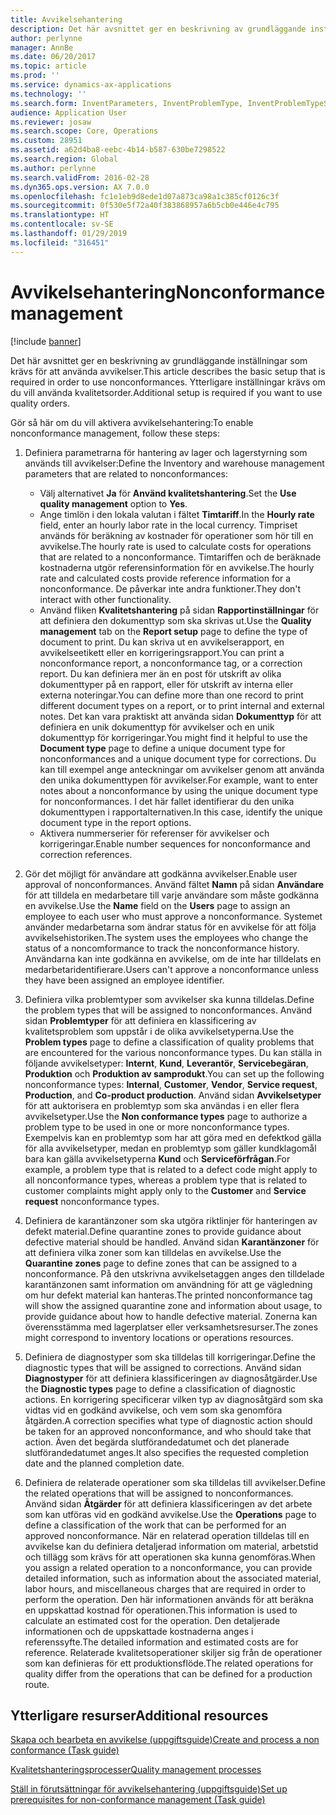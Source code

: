 ```yaml
---
title: Avvikelsehantering
description: Det här avsnittet ger en beskrivning av grundläggande inställningar som krävs för att använda avvikelser. Ytterligare inställningar krävs om du vill använda kvalitetsorder.
author: perlynne
manager: AnnBe
ms.date: 06/20/2017
ms.topic: article
ms.prod: ''
ms.service: dynamics-ax-applications
ms.technology: ''
ms.search.form: InventParameters, InventProblemType, InventProblemTypeSetup, InventQuarantineZone, InventTestDiagnosticType, InventTestReportSetup, SysUserManagement
audience: Application User
ms.reviewer: josaw
ms.search.scope: Core, Operations
ms.custom: 28951
ms.assetid: a62d4ba8-eebc-4b14-b587-630be7298522
ms.search.region: Global
ms.author: perlynne
ms.search.validFrom: 2016-02-28
ms.dyn365.ops.version: AX 7.0.0
ms.openlocfilehash: fc1e1eb9d8ede1d07a873ca98a1c385cf0126c3f
ms.sourcegitcommit: 0f530e5f72a40f383868957a6b5cb0e446e4c795
ms.translationtype: HT
ms.contentlocale: sv-SE
ms.lasthandoff: 01/29/2019
ms.locfileid: "316451"
---
```

# <a name="nonconformance-management"></a><span data-ttu-id="4159a-104">Avvikelsehantering</span><span class="sxs-lookup"><span data-stu-id="4159a-104">Nonconformance management</span></span>

[!include [banner](../includes/banner.md)]

<span data-ttu-id="4159a-105">Det här avsnittet ger en beskrivning av grundläggande inställningar som krävs för att använda avvikelser.</span><span class="sxs-lookup"><span data-stu-id="4159a-105">This article describes the basic setup that is required in order to use nonconformances.</span></span> <span data-ttu-id="4159a-106">Ytterligare inställningar krävs om du vill använda kvalitetsorder.</span><span class="sxs-lookup"><span data-stu-id="4159a-106">Additional setup is required if you want to use quality orders.</span></span>

<span data-ttu-id="4159a-107">Gör så här om du vill aktivera avvikelsehantering:</span><span class="sxs-lookup"><span data-stu-id="4159a-107">To enable nonconformance management, follow these steps:</span></span>

1.  <span data-ttu-id="4159a-108">Definiera parametrarna för hantering av lager och lagerstyrning som används till avvikelser:</span><span class="sxs-lookup"><span data-stu-id="4159a-108">Define the Inventory and warehouse management parameters that are related to nonconformances:</span></span>
    -   <span data-ttu-id="4159a-109">Välj alternativet **Ja** för **Använd kvalitetshantering**.</span><span class="sxs-lookup"><span data-stu-id="4159a-109">Set the **Use quality management** option to **Yes**.</span></span>
    -   <span data-ttu-id="4159a-110">Ange timlön i den lokala valutan i fältet **Timtariff**.</span><span class="sxs-lookup"><span data-stu-id="4159a-110">In the **Hourly rate** field, enter an hourly labor rate in the local currency.</span></span> <span data-ttu-id="4159a-111">Timpriset används för beräkning av kostnader för operationer som hör till en avvikelse.</span><span class="sxs-lookup"><span data-stu-id="4159a-111">The hourly rate is used to calculate costs for operations that are related to a nonconformance.</span></span> <span data-ttu-id="4159a-112">Timtariffen och de beräknade kostnaderna utgör referensinformation för en avvikelse.</span><span class="sxs-lookup"><span data-stu-id="4159a-112">The hourly rate and calculated costs provide reference information for a nonconformance.</span></span> <span data-ttu-id="4159a-113">De påverkar inte andra funktioner.</span><span class="sxs-lookup"><span data-stu-id="4159a-113">They don't interact with other functionality.</span></span>
    -   <span data-ttu-id="4159a-114">Använd fliken **Kvalitetshantering** på sidan **Rapportinställningar** för att definiera den dokumenttyp som ska skrivas ut.</span><span class="sxs-lookup"><span data-stu-id="4159a-114">Use the **Quality management** tab on the **Report setup** page to define the type of document to print.</span></span> <span data-ttu-id="4159a-115">Du kan skriva ut en avvikelserapport, en avvikelseetikett eller en korrigeringsrapport.</span><span class="sxs-lookup"><span data-stu-id="4159a-115">You can print a nonconformance report, a nonconformance tag, or a correction report.</span></span> <span data-ttu-id="4159a-116">Du kan definiera mer än en post för utskrift av olika dokumenttyper på en rapport, eller för utskrift av interna eller externa noteringar.</span><span class="sxs-lookup"><span data-stu-id="4159a-116">You can define more than one record to print different document types on a report, or to print internal and external notes.</span></span> <span data-ttu-id="4159a-117">Det kan vara praktiskt att använda sidan **Dokumenttyp** för att definiera en unik dokumenttyp för avvikelser och en unik dokumenttyp för korrigeringar.</span><span class="sxs-lookup"><span data-stu-id="4159a-117">You might find it helpful to use the **Document type** page to define a unique document type for nonconformances and a unique document type for corrections.</span></span> <span data-ttu-id="4159a-118">Du kan till exempel ange anteckningar om avvikelser genom att använda den unika dokumenttypen för avvikelser.</span><span class="sxs-lookup"><span data-stu-id="4159a-118">For example, want to enter notes about a nonconformance by using the unique document type for nonconformances.</span></span> <span data-ttu-id="4159a-119">I det här fallet identifierar du den unika dokumenttypen i rapportalternativen.</span><span class="sxs-lookup"><span data-stu-id="4159a-119">In this case, identify the unique document type in the report options.</span></span>
    -   <span data-ttu-id="4159a-120">Aktivera nummerserier för referenser för avvikelser och korrigeringar.</span><span class="sxs-lookup"><span data-stu-id="4159a-120">Enable number sequences for nonconformance and correction references.</span></span>

2.  <span data-ttu-id="4159a-121">Gör det möjligt för användare att godkänna avvikelser.</span><span class="sxs-lookup"><span data-stu-id="4159a-121">Enable user approval of nonconformances.</span></span> <span data-ttu-id="4159a-122">Använd fältet **Namn** på sidan **Användare** för att tilldela en medarbetare till varje användare som måste godkänna en avvikelse.</span><span class="sxs-lookup"><span data-stu-id="4159a-122">Use the **Name** field on the **Users** page to assign an employee to each user who must approve a nonconformance.</span></span> <span data-ttu-id="4159a-123">Systemet använder medarbetarna som ändrar status för en avvikelse för att följa avvikelsehistoriken.</span><span class="sxs-lookup"><span data-stu-id="4159a-123">The system uses the employees who change the status of a noncomformance to track the nonconformance history.</span></span> <span data-ttu-id="4159a-124">Användarna kan inte godkänna en avvikelse, om de inte har tilldelats en medarbetaridentifierare.</span><span class="sxs-lookup"><span data-stu-id="4159a-124">Users can't approve a nonconformance unless they have been assigned an employee identifier.</span></span>
3.  <span data-ttu-id="4159a-125">Definiera vilka problemtyper som avvikelser ska kunna tilldelas.</span><span class="sxs-lookup"><span data-stu-id="4159a-125">Define the problem types that will be assigned to nonconformances.</span></span> <span data-ttu-id="4159a-126">Använd sidan **Problemtyper** för att definiera en klassificering av kvalitetsproblem som uppstår i de olika avvikelsetyperna.</span><span class="sxs-lookup"><span data-stu-id="4159a-126">Use the **Problem types** page to define a classification of quality problems that are encountered for the various nonconformance types.</span></span> <span data-ttu-id="4159a-127">Du kan ställa in följande avvikelsetyper: **Internt**, **Kund**, **Leverantör**, **Servicebegäran**, **Produktion** och **Produktion av samprodukt**.</span><span class="sxs-lookup"><span data-stu-id="4159a-127">You can set up the following nonconformance types: **Internal**, **Customer**, **Vendor**, **Service request**, **Production**, and **Co-product production**.</span></span> <span data-ttu-id="4159a-128">Använd sidan **Avvikelsetyper** för att auktorisera en problemtyp som ska användas i en eller flera avvikelsetyper.</span><span class="sxs-lookup"><span data-stu-id="4159a-128">Use the **Non conformance types** page to authorize a problem type to be used in one or more nonconformance types.</span></span> <span data-ttu-id="4159a-129">Exempelvis kan en problemtyp som har att göra med en defektkod gälla för alla avvikelsetyper, medan en problemtyp som gäller kundklagomål bara kan gälla avvikelsetyperna **Kund** och **Serviceförfrågan**.</span><span class="sxs-lookup"><span data-stu-id="4159a-129">For example, a problem type that is related to a defect code might apply to all nonconformance types, whereas a problem type that is related to customer complaints might apply only to the **Customer** and **Service request** nonconformance types.</span></span>
4.  <span data-ttu-id="4159a-130">Definiera de karantänzoner som ska utgöra riktlinjer för hanteringen av defekt material.</span><span class="sxs-lookup"><span data-stu-id="4159a-130">Define quarantine zones to provide guidance about defective material should be handled.</span></span> <span data-ttu-id="4159a-131">Använd sidan **Karantänzoner** för att definiera vilka zoner som kan tilldelas en avvikelse.</span><span class="sxs-lookup"><span data-stu-id="4159a-131">Use the **Quarantine zones** page to define zones that can be assigned to a nonconformance.</span></span> <span data-ttu-id="4159a-132">På den utskrivna avvikelsetaggen anges den tilldelade karantänzonen samt information om användning för att ge vägledning om hur defekt material kan hanteras.</span><span class="sxs-lookup"><span data-stu-id="4159a-132">The printed nonconformance tag will show the assigned quarantine zone and information about usage, to provide guidance about how to handle defective material.</span></span> <span data-ttu-id="4159a-133">Zonerna kan överensstämma med lagerplatser eller verksamhetsresurser.</span><span class="sxs-lookup"><span data-stu-id="4159a-133">The zones might correspond to inventory locations or operations resources.</span></span>
5.  <span data-ttu-id="4159a-134">Definiera de diagnostyper som ska tilldelas till korrigeringar.</span><span class="sxs-lookup"><span data-stu-id="4159a-134">Define the diagnostic types that will be assigned to corrections.</span></span> <span data-ttu-id="4159a-135">Använd sidan **Diagnostyper** för att definiera klassificeringen av diagnosåtgärder.</span><span class="sxs-lookup"><span data-stu-id="4159a-135">Use the **Diagnostic types** page to define a classification of diagnostic actions.</span></span> <span data-ttu-id="4159a-136">En korrigering specificerar vilken typ av diagnosåtgärd som ska vidtas vid en godkänd avvikelse, och vem som ska genomföra åtgärden.</span><span class="sxs-lookup"><span data-stu-id="4159a-136">A correction specifies what type of diagnostic action should be taken for an approved nonconformance, and who should take that action.</span></span> <span data-ttu-id="4159a-137">Även det begärda slutförandedatumet och det planerade slutförandedatumet anges.</span><span class="sxs-lookup"><span data-stu-id="4159a-137">It also specifies the requested completion date and the planned completion date.</span></span>
6.  <span data-ttu-id="4159a-138">Definiera de relaterade operationer som ska tilldelas till avvikelser.</span><span class="sxs-lookup"><span data-stu-id="4159a-138">Define the related operations that will be assigned to nonconformances.</span></span> <span data-ttu-id="4159a-139">Använd sidan **Åtgärder** för att definiera klassificeringen av det arbete som kan utföras vid en godkänd avvikelse.</span><span class="sxs-lookup"><span data-stu-id="4159a-139">Use the **Operations** page to define a classification of the work that can be performed for an approved nonconformance.</span></span> <span data-ttu-id="4159a-140">När en relaterad operation tilldelas till en avvikelse kan du definiera detaljerad information om material, arbetstid och tillägg som krävs för att operationen ska kunna genomföras.</span><span class="sxs-lookup"><span data-stu-id="4159a-140">When you assign a related operation to a nonconformance, you can provide detailed information, such as information about the associated material, labor hours, and miscellaneous charges that are required in order to perform the operation.</span></span> <span data-ttu-id="4159a-141">Den här informationen används för att beräkna en uppskattad kostnad för operationen.</span><span class="sxs-lookup"><span data-stu-id="4159a-141">This information is used to calculate an estimated cost for the operation.</span></span> <span data-ttu-id="4159a-142">Den detaljerade informationen och de uppskattade kostnaderna anges i referenssyfte.</span><span class="sxs-lookup"><span data-stu-id="4159a-142">The detailed information and estimated costs are for reference.</span></span> <span data-ttu-id="4159a-143">Relaterade kvalitetsoperationer skiljer sig från de operationer som kan definieras för ett produktionsflöde.</span><span class="sxs-lookup"><span data-stu-id="4159a-143">The related operations for quality differ from the operations that can be defined for a production route.</span></span>


<a name="additional-resources"></a><span data-ttu-id="4159a-144">Ytterligare resurser</span><span class="sxs-lookup"><span data-stu-id="4159a-144">Additional resources</span></span>
--------

[<span data-ttu-id="4159a-145">Skapa och bearbeta en avvikelse (uppgiftsguide)</span><span class="sxs-lookup"><span data-stu-id="4159a-145">Create and process a non conformance (Task guide)</span></span>](tasks/create-process-non-conformance.md)

[<span data-ttu-id="4159a-146">Kvalitetshanteringsprocesser</span><span class="sxs-lookup"><span data-stu-id="4159a-146">Quality management processes</span></span>](quality-management-processes.md)

[<span data-ttu-id="4159a-147">Ställ in förutsättningar för avvikelsehantering (uppgiftsguide)</span><span class="sxs-lookup"><span data-stu-id="4159a-147">Set up prerequisites for non-conformance management (Task guide)</span></span>](tasks/set-up-prerequisites-nonconformance-management.md)

